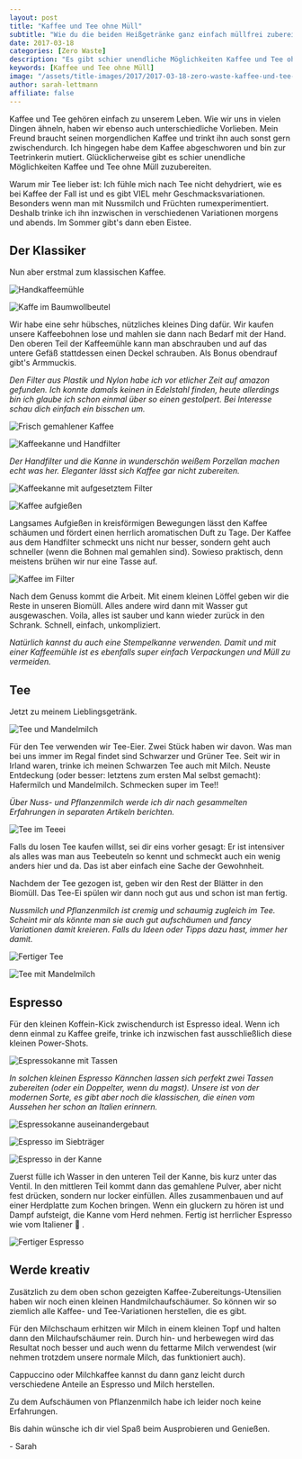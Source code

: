 ```yaml
---
layout: post
title: "Kaffee und Tee ohne Müll"
subtitle: "Wie du die beiden Heißgetränke ganz einfach müllfrei zubereitest"
date: 2017-03-18
categories: [Zero Waste]
description: "Es gibt schier unendliche Möglichkeiten Kaffee und Tee ohne Müll zuzubereiten. Dazu braucht man nur die richtigen Alternativen."
keywords: [Kaffee und Tee ohne Müll]
image: "/assets/title-images/2017/2017-03-18-zero-waste-kaffee-und-tee-ohne-muell.jpg"
author: sarah-lettmann
affiliate: false
---
```

Kaffee und Tee gehören einfach zu unserem Leben. Wie wir uns in vielen Dingen ähneln, haben wir ebenso auch unterschiedliche Vorlieben. Mein Freund braucht seinen morgendlichen Kaffee und trinkt ihn auch sonst gern zwischendurch. Ich hingegen habe dem Kaffee abgeschworen und bin zur Teetrinkerin mutiert. Glücklicherweise gibt es schier unendliche Möglichkeiten Kaffee und Tee ohne Müll zuzubereiten.

Warum mir Tee lieber ist: Ich fühle mich nach Tee nicht dehydriert, wie es bei Kaffee der Fall ist und es gibt VIEL mehr Geschmacksvariationen. Besonders wenn man mit Nussmilch und Früchten rumexperimentiert. Deshalb trinke ich ihn inzwischen in verschiedenen Variationen morgens und abends. Im Sommer gibt's dann eben Eistee.

## Der Klassiker
Nun aber erstmal zum klassischen Kaffee.

![Handkaffeemühle](/assets/inpost-images/2017/2017-03-18-kaffeemuehle.jpg)

![Kaffe im Baumwollbeutel](/assets/inpost-images/2017/2017-03-18-kaffee-im-baumwoll-beutel.jpg)

Wir habe eine sehr hübsches, nützliches kleines Ding dafür. Wir kaufen unsere Kaffeebohnen lose und mahlen sie dann nach Bedarf mit der Hand. Den oberen Teil der Kaffeemühle kann man abschrauben und auf das untere Gefäß stattdessen einen Deckel schrauben. Als Bonus obendrauf gibt's Armmuckis.

_Den Filter aus Plastik und Nylon habe ich vor etlicher Zeit auf amazon gefunden. Ich konnte damals keinen in Edelstahl finden, heute allerdings bin ich glaube ich schon einmal über so einen gestolpert. Bei Interesse schau dich einfach ein bisschen um._

![Frisch gemahlener Kaffee](/assets/inpost-images/2017/2017-03-18-frisch-gemahlener-kaffee.jpg)

![Kaffeekanne und Handfilter](/assets/inpost-images/2017/2017-03-18-kaffeekanne-und-handfilter.jpg)

_Der Handfilter und die Kanne in wunderschön weißem Porzellan machen echt was her. Eleganter lässt sich Kaffee gar nicht zubereiten._

![Kaffeekanne mit aufgesetztem Filter](/assets/inpost-images/2017/2017-03-18-kaffeekanne-mit-filter.jpg)

![Kaffee aufgießen](/assets/inpost-images/2017/2017-03-18-kaffee-aufgiessen.jpg)

Langsames Aufgießen in kreisförmigen Bewegungen lässt den Kaffee schäumen und fördert einen herrlich aromatischen Duft zu Tage. Der Kaffee aus dem Handfilter schmeckt uns nicht nur besser, sondern geht auch schneller (wenn die Bohnen mal gemahlen sind). Sowieso praktisch, denn meistens brühen wir nur eine Tasse auf.

![Kaffee im Filter](/assets/inpost-images/2017/2017-03-18-kaffee-im-filter.jpg)

Nach dem Genuss kommt die Arbeit. Mit einem kleinen Löffel geben wir die Reste in unseren Biomüll. Alles andere wird dann mit Wasser gut ausgewaschen. Voila, alles ist sauber und kann wieder zurück in den Schrank. Schnell, einfach, unkompliziert.

_Natürlich kannst du auch eine Stempelkanne verwenden. Damit und mit einer Kaffeemühle ist es ebenfalls super einfach Verpackungen und Müll zu vermeiden._

## Tee
Jetzt zu meinem Lieblingsgetränk.

![Tee und Mandelmilch](/assets/inpost-images/2017/2017-03-18-tee-und-mandelmilch.jpg)

Für den Tee verwenden wir Tee-Eier. Zwei Stück haben wir davon. Was man bei uns immer im Regal findet sind Schwarzer und Grüner Tee. Seit wir in Irland waren, trinke ich meinen Schwarzen Tee auch mit Milch. Neuste Entdeckung (oder besser: letztens zum ersten Mal selbst gemacht): Hafermilch und Mandelmilch. Schmecken super im Tee!!

_Über Nuss- und Pflanzenmilch werde ich dir nach gesammelten Erfahrungen in separaten Artikeln berichten._

![Tee im Teeei](/assets/inpost-images/2017/2017-03-18-tee-im-teeei.jpg)

Falls du losen Tee kaufen willst, sei dir eins vorher gesagt: Er ist intensiver als alles was man aus Teebeuteln so kennt und schmeckt auch ein wenig anders hier und da. Das ist aber einfach eine Sache der Gewohnheit.

Nachdem der Tee gezogen ist, geben wir den Rest der Blätter in den Biomüll. Das Tee-Ei spülen wir dann noch gut aus und schon ist man fertig.

_Nussmilch und Pflanzenmilch ist cremig und schaumig zugleich im Tee. Scheint mir als könnte man sie auch gut aufschäumen und fancy Variationen damit kreieren. Falls du Ideen oder Tipps dazu hast, immer her damit._

![Fertiger Tee](/assets/inpost-images/2017/2017-03-18-fertiger-tee.jpg)

![Tee mit Mandelmilch](/assets/inpost-images/2017/2017-03-18-tee-mit-mandelmilch.jpg)

## Espresso
Für den kleinen Koffein-Kick zwischendurch ist Espresso ideal. Wenn ich denn einmal zu Kaffee greife, trinke ich inzwischen fast ausschließlich diese kleinen Power-Shots.

![Espressokanne mit Tassen](/assets/inpost-images/2017/2017-03-18-espressokanne-mit-tasse.jpg)

_In solchen kleinen Espresso Kännchen lassen sich perfekt zwei Tassen zubereiten (oder ein Doppelter, wenn du magst). Unsere ist von der modernen Sorte, es gibt aber noch die klassischen, die einen vom Aussehen her schon an Italien erinnern._

![Espressokanne auseinandergebaut](/assets/inpost-images/2017/2017-03-18-espressokanne-auseinandergebaut.jpg)

![Espresso im Siebträger](/assets/inpost-images/2017/2017-03-18-espresso-im-siebtraeger.jpg)

![Espresso in der Kanne](/assets/inpost-images/2017/2017-03-18-espresso-in-der-kanne.jpg)

Zuerst fülle ich Wasser in den unteren Teil der Kanne, bis kurz unter das Ventil. In den mittleren Teil kommt dann das gemahlene Pulver, aber nicht fest drücken, sondern nur locker einfüllen. Alles zusammenbauen und auf einer Herdplatte zum Kochen bringen. Wenn ein gluckern zu hören ist und Dampf aufsteigt, die Kanne vom Herd nehmen. Fertig ist herrlicher Espresso wie vom Italiener 🙂 .

![Fertiger Espresso](/assets/inpost-images/2017/2017-03-18-fertiger-espresso.jpg)

## Werde kreativ
Zusätzlich zu dem oben schon gezeigten Kaffee-Zubereitungs-Utensilien haben wir noch einen kleinen Handmilchaufschäumer. So können wir so ziemlich alle Kaffee- und Tee-Variationen herstellen, die es gibt.

Für den Milchschaum erhitzen wir Milch in einem kleinen Topf und halten dann den Milchaufschäumer rein. Durch hin- und herbewegen wird das Resultat noch besser und auch wenn du fettarme Milch verwendest (wir nehmen trotzdem unsere normale Milch, das funktioniert auch).

Cappuccino oder Milchkaffee kannst du dann ganz leicht durch verschiedene Anteile an Espresso und Milch herstellen.

Zu dem Aufschäumen von Pflanzenmilch habe ich leider noch keine Erfahrungen.

Bis dahin wünsche ich dir viel Spaß beim Ausprobieren und Genießen.

\- Sarah
